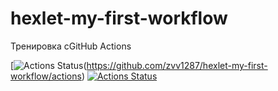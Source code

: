 # hexlet-my-first-workflow

Тренировка сGitHub Actions


[![Actions Status](https://github.com/zvv1287/hexlet-my-first-workflow/actions/workflows/hello-world.yml/badge.svg)(https://github.com/zvv1287/hexlet-my-first-workflow/actions)
[![Actions Status](https://github.com/zvv1287/python-project-49/workflows/hexlet-check/badge.svg)](https://github.com/zvv1287/python-project-49/actions)

